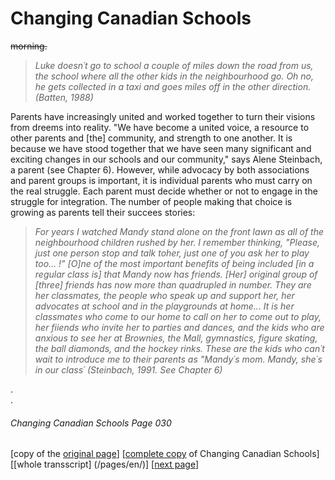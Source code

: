 # Changing Canadian Schools
~~morning.~~
> *Luke doesn´t go to school a couple of miles down the road from us, the school where all the other kids in the neighbourhood go. Oh no, he gets collected in a taxi and goes miles off in the other direction. (Batten, 1988)*  

Parents have increasingly united and worked together to turn their visions from dreems into reality. 
"We have become a united voice, a resource to other parents and [the] community, and strength to one another.
It is because we have stood together that we have seen many significant and exciting changes in our schools and our community," says Alene Steinbach, a parent (see Chapter 6). However, while advocacy by both associations and parent groups is important, it is individual parents who  must carry on the real struggle. Each parent must decide whether or not to engage in the struggle for integration. The number of people making that choice is growing as parents tell their succees stories:
> *For years I watched Mandy stand alone on the front lawn as all of the neighbourhood children rushed by
her. I remember thinking, "Please, just one person stop and talk toher, just one of you ask her to play too... !"
[O]ne of the most important benefits of being included [in a regular class is] that Mandy now has friends. [Her] original
group of [three] friends has now more than quadrupled in number. They are her classmates, the people who speak up and support
her, her advocates at school and in the playgrounds at home... It is her classmates who come to our home to call on her to come out to play, her fiiends who invite her to parties and dances, and the kids who are anxious to see her at Brownies, the Mall, gymnastics, figure skating, the ball diamonds, and the hockey rinks. These are the kids who can´t wait to introduce me to
their parents as "Mandy´s mom. Mandy, she´s in our class´ (Steinbach, 1991. See Chapter 6)*

.  
.  

###### Changing Canadian Schools Page 030

[copy of the [original page](/copies-from-original/CCS030.png)]
[[complete copy](/copies-from-original/BestCopy_Changing_Canadian_Schools_Perspectives_on_Disability_and_Inclusion.pdf) of Changing Canadian Schools]
[[whole transscript] (/pages/en/)]
[[next page](Changing_Canadian_Schools-031)]


